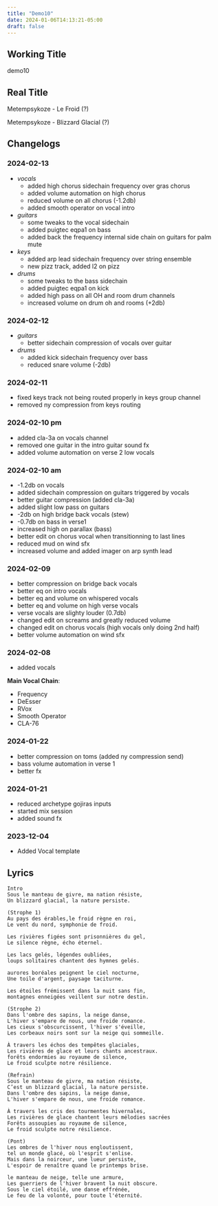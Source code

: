 ```yaml
---
title: "Demo10"
date: 2024-01-06T14:13:21-05:00
draft: false
---
```


## Working Title

demo10

## Real Title

Metempsykoze - Le Froid (?)

Metempsykoze - Blizzard Glacial (?)

## Changelogs

### 2024-02-13

- *vocals*
  - added high chorus sidechain frequency over gras chorus
  - added volume automation on high chorus
  - reduced volume on all chorus (-1.2db)
  - added smooth operator on vocal intro 
- *guitars*
  - some tweaks to the vocal sidechain
  - added puigtec eqpa1 on bass
  - added back the frequency internal side chain on guitars for palm mute
- *keys*
  - added arp lead sidechain frequency over string ensemble
  - new pizz track, added l2 on pizz
- *drums*   
  - some tweaks to the bass sidechain
  - added puigtec eqpa1 on kick
  - added high pass on all OH and room drum channels
  - increased volume on drum oh and rooms (+2db)

### 2024-02-12

- *guitars*
  - better sidechain compression of vocals over guitar
- *drums*   
  - added kick sidechain frequency over bass    
  - reduced snare volume (-2db)

### 2024-02-11

- fixed keys track not being routed properly in keys group channel
- removed ny compression from keys routing

### 2024-02-10 pm

- added cla-3a on vocals channel
- removed one guitar in the intro guitar sound fx
- added volume automation on verse 2 low vocals

### 2024-02-10 am

- -1.2db on vocals
- added sidechain compression on guitars triggered by vocals
- better guitar compression (added cla-3a)
- added slight low pass on guitars
- -2db on high bridge back vocals (stew)
- -0.7db on bass in verse1
- increased high on parallax (bass)
- better edit on chorus vocal when transitionning to last lines
- reduced mud on wind sfx
- increased volume and added imager on arp synth lead

### 2024-02-09

- better compression on bridge back vocals
- better eq on intro vocals
- better eq and volume on whispered vocals
- better eq and volume on high verse vocals
- verse vocals are slighty louder (0.7db)
- changed edit on screams and greatly reduced volume
- changed edit on chorus vocals (high vocals only doing 2nd half)
- better volume automation on wind sfx

### 2024-02-08

- added vocals

**Main Vocal Chain**:

- Frequency
- DeEsser
- RVox
- Smooth Operator
- CLA-76

### 2024-01-22

- better compression on toms (added ny compression send)
- bass volume automation in verse 1
- better fx

### 2024-01-21

- reduced archetype gojiras inputs
- started mix session
- added sound fx

### 2023-12-04

- Added Vocal template

## Lyrics

```
Intro
Sous le manteau de givre, ma nation résiste,
Un blizzard glacial, la nature persiste.

(Strophe 1)
Au pays des érables,le froid règne en roi,
Le vent du nord, symphonie de froid. 

Les rivières figées sont prisonnières du gel,
Le silence règne, écho éternel.

Les lacs gelés, légendes oubliées,
loups solitaires chantent des hymnes gelés.

aurores boréales peignent le ciel nocturne, 
Une toile d'argent, paysage taciturne. 

Les étoiles frémissent dans la nuit sans fin,
montagnes enneigées veillent sur notre destin.

(Strophe 2)
Dans l'ombre des sapins, la neige danse,
L'hiver s'empare de nous, une froide romance.
Les cieux s'obscurcissent, l'hiver s'éveille,
Les corbeaux noirs sont sur la neige qui sommeille.

À travers les échos des tempêtes glaciales,
Les rivières de glace et leurs chants ancestraux.
forêts endormies au royaume de silence,
Le froid sculpte notre résilience.

(Refrain)
Sous le manteau de givre, ma nation résiste,
C’est un blizzard glacial, la nature persiste.
Dans l'ombre des sapins, la neige danse,
L'hiver s'empare de nous, une froide romance.

À travers les cris des tourmentes hivernales,
Les rivières de glace chantent leurs mélodies sacrées 
Forêts assoupies au royaume de silence,
Le froid sculpte notre résilience.

(Pont)
Les ombres de l'hiver nous engloutissent,
tel un monde glacé, où l'esprit s'enlise.
Mais dans la noirceur, une lueur persiste,
L'espoir de renaître quand le printemps brise.

le manteau de neige, telle une armure,
Les guerriers de l'hiver bravent la nuit obscure.
Sous le ciel étoilé, une danse effrénée,
Le feu de la volonté, pour toute l'éternité. 
```